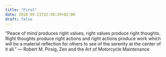 ```yaml
---
title: "First"
date: 2018-05-21T22:50:29+02:00
draft: false
---
```


“Peace of mind produces right values, right values produce right thoughts. Right thoughts produce right actions and right actions produce work which will be a material reflection for others to see of the serenity at the center of it all.”
― Robert M. Pirsig, Zen and the Art of Motorcycle Maintenance
